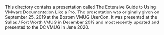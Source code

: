 This directory contains a presentation called The Extensive Guide to Using VMware Documentation Like a Pro.
The presentation was originally given on September 25, 2019 at the Bostom VMUG UserCon.  It was presented at the Sallas / Fort Worth VMUG in December 2019 
and most recently updated and presented to the DC VMUG in June 2020.
